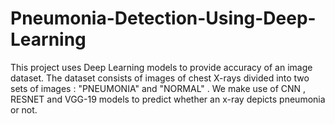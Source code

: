 # Pneumonia-Detection-Using-Deep-Learning

This project uses Deep Learning models to provide accuracy of an image dataset. The dataset consists of images of chest X-rays divided into two sets of images : "PNEUMONIA" and "NORMAL" . We make use of CNN , RESNET and VGG-19 models to predict whether an x-ray depicts pneumonia or not.
